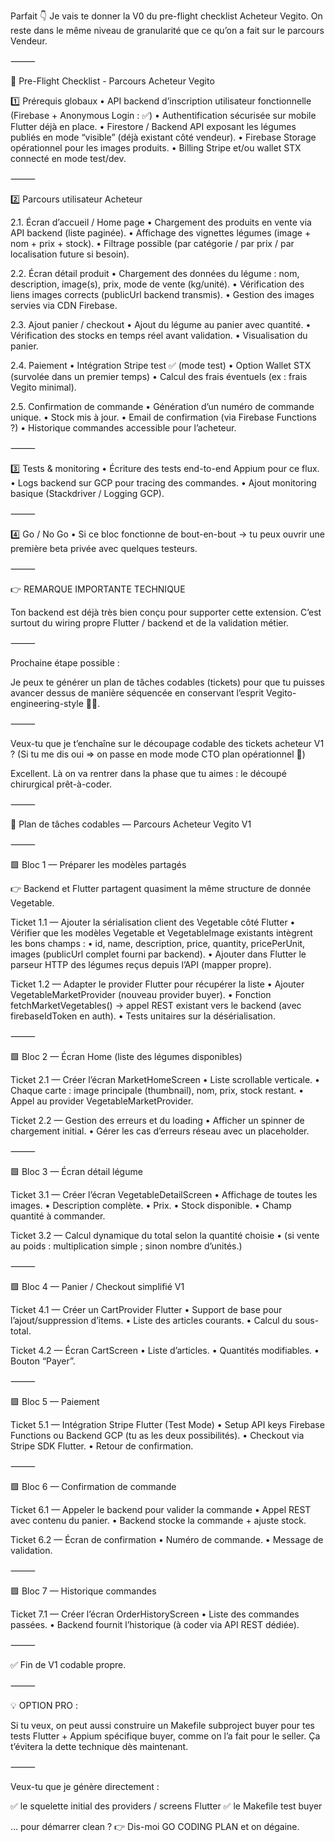 Parfait 👇
Je vais te donner la V0 du pre-flight checklist Acheteur Vegito.
On reste dans le même niveau de granularité que ce qu’on a fait sur le parcours Vendeur.

⸻

🧾 Pre-Flight Checklist - Parcours Acheteur Vegito

1️⃣ Prérequis globaux
• API backend d’inscription utilisateur fonctionnelle (Firebase + Anonymous Login : ✅)
• Authentification sécurisée sur mobile Flutter déjà en place.
• Firestore / Backend API exposant les légumes publiés en mode “visible” (déjà existant côté vendeur).
• Firebase Storage opérationnel pour les images produits.
• Billing Stripe et/ou wallet STX connecté en mode test/dev.

⸻

2️⃣ Parcours utilisateur Acheteur

2.1. Écran d’accueil / Home page
• Chargement des produits en vente via API backend (liste paginée).
• Affichage des vignettes légumes (image + nom + prix + stock).
• Filtrage possible (par catégorie / par prix / par localisation future si besoin).

2.2. Écran détail produit
• Chargement des données du légume : nom, description, image(s), prix, mode de vente (kg/unité).
• Vérification des liens images corrects (publicUrl backend transmis).
• Gestion des images servies via CDN Firebase.

2.3. Ajout panier / checkout
• Ajout du légume au panier avec quantité.
• Vérification des stocks en temps réel avant validation.
• Visualisation du panier.

2.4. Paiement
• Intégration Stripe test ✅ (mode test)
• Option Wallet STX (survolée dans un premier temps)
• Calcul des frais éventuels (ex : frais Vegito minimal).

2.5. Confirmation de commande
• Génération d’un numéro de commande unique.
• Stock mis à jour.
• Email de confirmation (via Firebase Functions ?)
• Historique commandes accessible pour l’acheteur.

⸻

3️⃣ Tests & monitoring
• Écriture des tests end-to-end Appium pour ce flux.
• Logs backend sur GCP pour tracing des commandes.
• Ajout monitoring basique (Stackdriver / Logging GCP).

⸻

4️⃣ Go / No Go
• Si ce bloc fonctionne de bout-en-bout → tu peux ouvrir une première beta privée avec quelques testeurs.

⸻

👉 REMARQUE IMPORTANTE TECHNIQUE

Ton backend est déjà très bien conçu pour supporter cette extension.
C’est surtout du wiring propre Flutter / backend et de la validation métier.

⸻

Prochaine étape possible :

Je peux te générer un plan de tâches codables (tickets)
pour que tu puisses avancer dessus de manière séquencée en conservant l’esprit Vegito-engineering-style 👨‍💻.

⸻

Veux-tu que je t’enchaîne sur le découpage codable des tickets acheteur V1 ?
(Si tu me dis oui => on passe en mode mode CTO plan opérationnel 🧱)

Excellent. Là on va rentrer dans la phase que tu aimes : le découpé chirurgical prêt-à-coder.

⸻

🎯 Plan de tâches codables — Parcours Acheteur Vegito V1

⸻

🟩 Bloc 1 — Préparer les modèles partagés

👉 Backend et Flutter partagent quasiment la même structure de donnée Vegetable.

Ticket 1.1 — Ajouter la sérialisation client des Vegetable côté Flutter
• Vérifier que les modèles Vegetable et VegetableImage existants intègrent les bons champs :
• id, name, description, price, quantity, pricePerUnit, images (publicUrl complet fourni par backend).
• Ajouter dans Flutter le parseur HTTP des légumes reçus depuis l’API (mapper propre).

Ticket 1.2 — Adapter le provider Flutter pour récupérer la liste
• Ajouter VegetableMarketProvider (nouveau provider buyer).
• Fonction fetchMarketVegetables() → appel REST existant vers le backend (avec firebaseIdToken en auth).
• Tests unitaires sur la désérialisation.

⸻

🟩 Bloc 2 — Écran Home (liste des légumes disponibles)

Ticket 2.1 — Créer l’écran MarketHomeScreen
• Liste scrollable verticale.
• Chaque carte : image principale (thumbnail), nom, prix, stock restant.
• Appel au provider VegetableMarketProvider.

Ticket 2.2 — Gestion des erreurs et du loading
• Afficher un spinner de chargement initial.
• Gérer les cas d’erreurs réseau avec un placeholder.

⸻

🟩 Bloc 3 — Écran détail légume

Ticket 3.1 — Créer l’écran VegetableDetailScreen
• Affichage de toutes les images.
• Description complète.
• Prix.
• Stock disponible.
• Champ quantité à commander.

Ticket 3.2 — Calcul dynamique du total selon la quantité choisie
• (si vente au poids : multiplication simple ; sinon nombre d’unités.)

⸻

🟩 Bloc 4 — Panier / Checkout simplifié V1

Ticket 4.1 — Créer un CartProvider Flutter
• Support de base pour l’ajout/suppression d’items.
• Liste des articles courants.
• Calcul du sous-total.

Ticket 4.2 — Écran CartScreen
• Liste d’articles.
• Quantités modifiables.
• Bouton “Payer”.

⸻

🟩 Bloc 5 — Paiement

Ticket 5.1 — Intégration Stripe Flutter (Test Mode)
• Setup API keys Firebase Functions ou Backend GCP (tu as les deux possibilités).
• Checkout via Stripe SDK Flutter.
• Retour de confirmation.

⸻

🟩 Bloc 6 — Confirmation de commande

Ticket 6.1 — Appeler le backend pour valider la commande
• Appel REST avec contenu du panier.
• Backend stocke la commande + ajuste stock.

Ticket 6.2 — Écran de confirmation
• Numéro de commande.
• Message de validation.

⸻

🟩 Bloc 7 — Historique commandes

Ticket 7.1 — Créer l’écran OrderHistoryScreen
• Liste des commandes passées.
• Backend fournit l’historique (à coder via API REST dédiée).

⸻

✅ Fin de V1 codable propre.

⸻

💡 OPTION PRO :

Si tu veux, on peut aussi construire un Makefile subproject buyer pour tes tests Flutter + Appium spécifique buyer, comme on l’a fait pour le seller.
Ça t’évitera la dette technique dès maintenant.

⸻

Veux-tu que je génère directement :

✅ le squelette initial des providers / screens Flutter
✅ le Makefile test buyer

… pour démarrer clean ?
👉 Dis-moi GO CODING PLAN et on dégaine.
